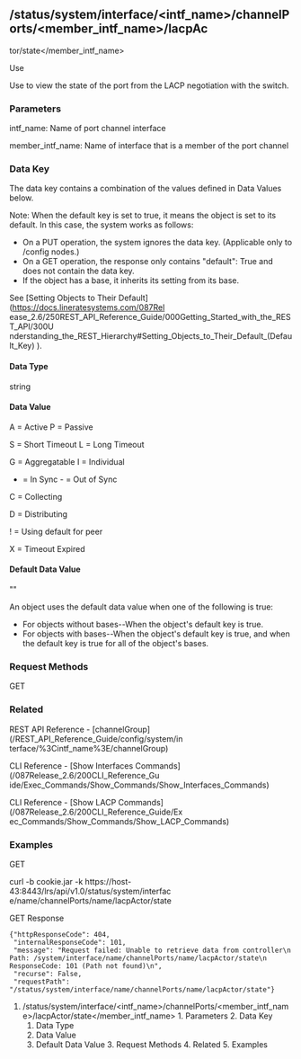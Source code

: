 ## /status/system/interface/<intf_name>/channelPorts/<member_intf_name>/lacpAc
tor/state</member_intf_name>

Use

Use to view the state of the port from the LACP negotiation with the switch.

### Parameters

intf_name: Name of port channel interface

member_intf_name: Name of interface that is a member of the port channel

### Data Key

The data key contains a combination of the values defined in Data Values
below.

Note: When the default key is set to true, it means the object is set to its
default. In this case, the system works as follows:

  * On a PUT operation, the system ignores the data key. (Applicable only to /config nodes.)
  * On a GET operation, the response only contains "default": True and does not contain the data key.
  * If the object has a base, it inherits its setting from its base.

See [Setting Objects to Their Default](https://docs.lineratesystems.com/087Rel
ease_2.6/250REST_API_Reference_Guide/000Getting_Started_with_the_REST_API/300U
nderstanding_the_REST_Hierarchy#Setting_Objects_to_Their_Default_(Default_Key)
).

#### Data Type

string

#### Data Value

A = Active P = Passive

S = Short Timeout L = Long Timeout

G = Aggregatable I = Individual

+ = In Sync - = Out of Sync

C = Collecting

D = Distributing

! = Using default for peer

X = Timeout Expired

#### Default Data Value

""

An object uses the default data value when one of the following is true:

  * For objects without bases--When the object's default key is true.
  * For objects with bases--When the object's default key is true, and when the default key is true for all of the object's bases.

### Request Methods

GET

### Related

REST API Reference - [channelGroup](/REST_API_Reference_Guide/config/system/in
terface/%3Cintf_name%3E/channelGroup)

CLI Reference - [Show Interfaces Commands](/087Release_2.6/200CLI_Reference_Gu
ide/Exec_Commands/Show_Commands/Show_Interfaces_Commands)

CLI Reference - [Show LACP Commands](/087Release_2.6/200CLI_Reference_Guide/Ex
ec_Commands/Show_Commands/Show_LACP_Commands)

### Examples

GET

curl -b cookie.jar -k https://host-43:8443/lrs/api/v1.0/status/system/interfac
e/name/channelPorts/name/lacpActor/state

GET Response

    
    {"httpResponseCode": 404,
     "internalResponseCode": 101,
     "message": "Request failed: Unable to retrieve data from controller\n  Path: /system/interface/name/channelPorts/name/lacpActor/state\n  ResponseCode: 101 (Path not found)\n",
     "recurse": False,
     "requestPath": "/status/system/interface/name/channelPorts/name/lacpActor/state"}
    

  1. /status/system/interface/<intf_name>/channelPorts/<member_intf_name>/lacpActor/state</member_intf_name>
    1. Parameters
    2. Data Key
      1. Data Type
      2. Data Value
      3. Default Data Value
    3. Request Methods
    4. Related
    5. Examples

